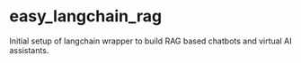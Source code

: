 # easy_langchain_rag

Initial setup of langchain wrapper to build RAG based chatbots and virtual AI assistants.
